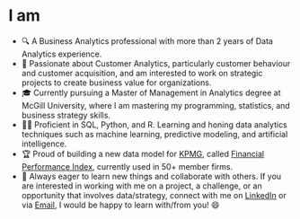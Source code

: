 # I am
- 🔍 A Business Analytics professional with more than 2 years of Data Analytics experience.
- 🎯 Passionate about Customer Analytics, particularly customer behaviour and customer acquisition, and am interested to work on strategic projects to create business value for organizations.
- 🎓 Currently pursuing a Master of Management in Analytics degree at McGill University, where I am mastering my programming, statistics, and business strategy skills.
- 👩‍💻 Proficient in SQL, Python, and R. Learning and honing data analytics techniques such as machine learning, predictive modeling, and artificial intelligence.
- 🏆 Proud of building a new data model for [KPMG](https://www.linkedin.com/in/nayyarkritika/), called [Financial Performance Index](https://kpmg.com/xx/en/home/data-insights/kpmg-financial-performance-index.html), currently used in 50+ member firms.
- 🤝 Always eager to learn new things and collaborate with others. If you are interested in working with me on a project, a challenge, or an opportunity that involves data/strategy, connect with me on [LinkedIn](https://www.linkedin.com/in/nayyarkritika/) or via [Email](kritika.nayyar@mail.mcgill.ca), I would be happy to learn with/from you! 😄 
